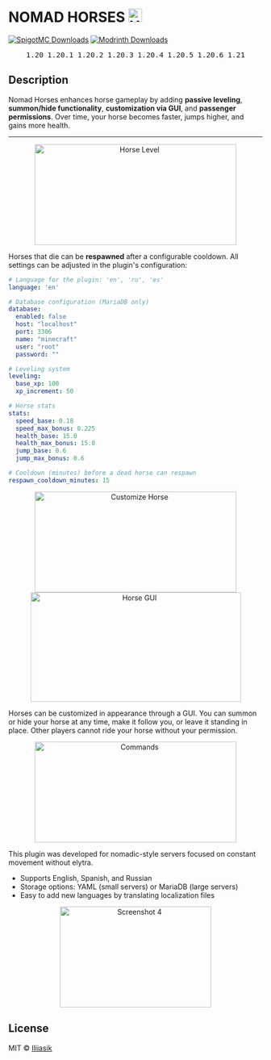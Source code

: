 <h1>
  NOMAD HORSES
  <img width="27" height="27" alt="HORSE" src="https://github.com/user-attachments/assets/b505c936-97ca-459b-b605-0b8fc1a792ee"/>
</h1>



[![SpigotMC Downloads][spigot-downloads-shield]][spigot-downloads-url]
[![Modrinth Downloads][modrinth-downloads-shield]][modrinth-downloads-url]

[github-downloads-shield]: https://img.shields.io/github/downloads/Iliiasik/Nomad-Horses/total.svg?style=for-the-badge&logo=github
[github-downloads-url]: https://github.com/Iliiasik/Nomad-Horses/releases

[spigot-downloads-shield]: https://img.shields.io/badge/SpigotMC-Downloads-blue?style=for-the-badge&logo=spigot
[spigot-downloads-url]: https://www.spigotmc.org/resources/nomad-horses.128733/

[modrinth-downloads-shield]: https://img.shields.io/badge/Modrinth-Downloads-green?style=for-the-badge&logo=modrinth
[modrinth-downloads-url]: https://modrinth.com/plugin/nomad-horses

<div style="display: flex; justify-content: center; gap: 8px; margin-top: 6px; font-size: 1.2em;">
  <code>1.20</code>
  <code>1.20.1</code>
  <code>1.20.2</code>
  <code>1.20.3</code>
  <code>1.20.4</code>
  <code>1.20.5</code>
  <code>1.20.6</code>
  <code>1.21</code>
</div>

## Description

Nomad Horses enhances horse gameplay by adding **passive leveling**, **summon/hide functionality**, **customization via GUI**, and **passenger permissions**. Over time, your horse becomes faster, jumps higher, and gains more health.

---

<p align="center">
  <img src="https://github.com/user-attachments/assets/3b0104be-6d4d-4662-99e6-d74c9bc09344" width="400" height="200" alt="Horse Level">
</p>

Horses that die can be **respawned** after a configurable cooldown. All settings can be adjusted in the plugin's configuration:

```yaml
# Language for the plugin: 'en', 'ru', 'es'
language: 'en'

# Database configuration (MariaDB only)
database:
  enabled: false
  host: "localhost"
  port: 3306
  name: "minecraft"
  user: "root"
  password: ""

# Leveling system
leveling:
  base_xp: 100
  xp_increment: 50

# Horse stats
stats:
  speed_base: 0.18
  speed_max_bonus: 0.225
  health_base: 15.0
  health_max_bonus: 15.0
  jump_base: 0.6
  jump_max_bonus: 0.6

# Cooldown (minutes) before a dead horse can respawn
respawn_cooldown_minutes: 15
```

<p align="center">
  <img src="https://github.com/user-attachments/assets/6209fd9c-4c8c-4054-81bd-13d4089fc516" width="400" height="200" alt="Customize Horse">
  <img src="https://github.com/user-attachments/assets/e78bb678-6543-4ff5-8a22-25d8eef61dd3" width="417" height="217" alt="Horse GUI">
</p>

Horses can be customized in appearance through a GUI. You can summon or hide your horse at any time, make it follow you, or leave it standing in place. Other players cannot ride your horse without your permission.

<p align="center">
  <img src="https://github.com/user-attachments/assets/f8a24ea0-2c50-4bf1-9609-c7d2bb6c91f3" width="400" height="200" alt="Commands">
</p>

This plugin was developed for nomadic-style servers focused on constant movement without elytra.

- Supports English, Spanish, and Russian
- Storage options: YAML (small servers) or MariaDB (large servers)
- Easy to add new languages by translating localization files

<p align="center">
<img width="300" height="200" alt="Screenshot 4" src="https://github.com/user-attachments/assets/7e57fccb-b185-4d3b-802d-ad1cc030bea3" />
</p>

## License

MIT © [Iliiasik](https://github.com/Iliiasik)

